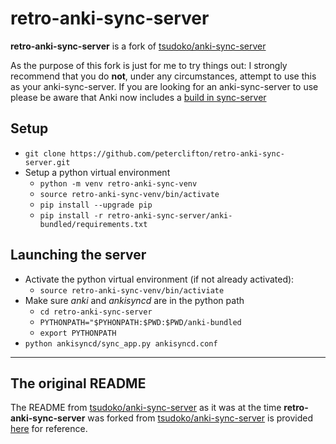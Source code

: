 # retro-anki-sync-server

**retro-anki-sync-server** is a fork of 
[tsudoko/anki-sync-server](https://github/https://github.com/tsudoko/anki-sync-server)

As the purpose of this fork is just for me to try things out: I strongly 
recommend that you do **not**, under any circumstances, attempt to use this as 
your anki-sync-server.  If you are looking for an anki-sync-server to use please 
be aware that Anki now includes a 
[build in sync-server](https://docs.ankiweb.net/sync-server.html)

## Setup

- `git clone https://github.com/peterclifton/retro-anki-sync-server.git`
- Setup a python virtual environment
    - `python -m venv retro-anki-sync-venv`
    - `source retro-anki-sync-venv/bin/activate`
    - `pip install --upgrade pip`
    - `pip install -r retro-anki-sync-server/anki-bundled/requirements.txt`

## Launching the server

- Activate the python virtual environment (if not already activated):
    - `source retro-anki-sync-venv/bin/activiate`
- Make sure *anki* and *ankisyncd* are in the python path
    - `cd retro-anki-sync-server`
    - `PYTHONPATH="$PYHONPATH:$PWD:$PWD/anki-bundled`
    - `export PYTHONPATH`
- `python ankisyncd/sync_app.py ankisyncd.conf`

---

## The original README

The README from 
[tsudoko/anki-sync-server](https://github/https://github.com/tsudoko/anki-sync-server)
as it was at the time **retro-anki-sync-server** was forked from 
[tsudoko/anki-sync-server](https://github/https://github.com/tsudoko/anki-sync-server)
is provided [here](docs/Appendix.md) for reference.

